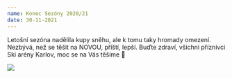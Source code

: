 ```yaml
---
name: Konec Sezóny 2020/21
date: 30-11-2021
---
```

Letošní sezóna nadělila kupy sněhu, ale k tomu taky hromady omezení. Nezbývá, než se těšit na NOVOU, příští, lepší. Buďte zdraví, všichni příznivci Ski arény Karlov, moc se na Vás těšíme 🙂

![](aktuality_hero.jpg)